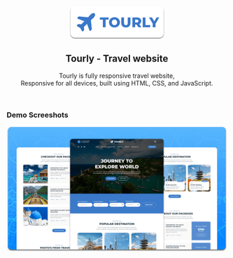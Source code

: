 
  <div align="center">
  <img src="./readme-images/project-logo.png" />

  <h2 align="center">Tourly - Travel website</h2>

  Tourly is fully responsive travel website, <br />Responsive for all devices, built using HTML, CSS, and JavaScript.

</div>

<br />

### Demo Screeshots

![Tourly Desktop Demo](./readme-images/desktop.png "Desktop Demo")

